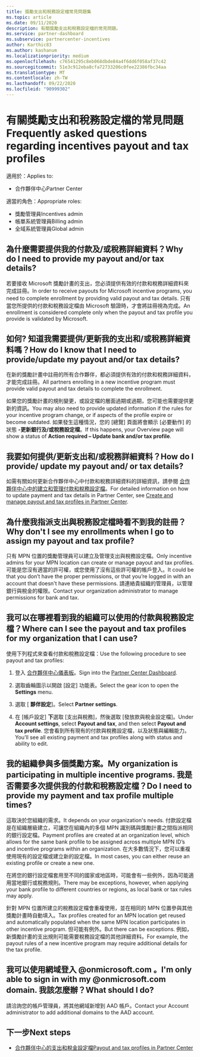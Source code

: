```yaml
---
title: 獎勵支出和稅務設定檔常見問題集
ms.topic: article
ms.date: 09/11/2020
description: 有關獎勵支出和稅務設定檔的常見問題。
ms.service: partner-dashboard
ms.subservice: partnercenter-incentives
author: Karthic83
ms.author: kashanum
ms.localizationpriority: medium
ms.openlocfilehash: c76541295c8eb068dbde84a4f6dd6f058af37c42
ms.sourcegitcommit: 51e3c912eba8cfa72733206c0fee22386fbc34aa
ms.translationtype: MT
ms.contentlocale: zh-TW
ms.lasthandoff: 09/22/2020
ms.locfileid: "90999302"
---
```

# <a name="frequently-asked-questions-regarding-incentives-payout-and-tax-profiles"></a><span data-ttu-id="f2bc4-103">有關獎勵支出和稅務設定檔的常見問題</span><span class="sxs-lookup"><span data-stu-id="f2bc4-103">Frequently asked questions regarding incentives payout and tax profiles</span></span>

<span data-ttu-id="f2bc4-104">適用於：</span><span class="sxs-lookup"><span data-stu-id="f2bc4-104">Applies to:</span></span>

- <span data-ttu-id="f2bc4-105">合作夥伴中心</span><span class="sxs-lookup"><span data-stu-id="f2bc4-105">Partner Center</span></span>

<span data-ttu-id="f2bc4-106">適當的角色：</span><span class="sxs-lookup"><span data-stu-id="f2bc4-106">Appropriate roles:</span></span>

- <span data-ttu-id="f2bc4-107">獎勵管理員</span><span class="sxs-lookup"><span data-stu-id="f2bc4-107">Incentives admin</span></span>
- <span data-ttu-id="f2bc4-108">帳單系統管理員</span><span class="sxs-lookup"><span data-stu-id="f2bc4-108">Billing admin</span></span>
- <span data-ttu-id="f2bc4-109">全域系統管理員</span><span class="sxs-lookup"><span data-stu-id="f2bc4-109">Global admin</span></span>

## <a name="why-do-i-need-to-provide-my-payout-andor-tax-details"></a><span data-ttu-id="f2bc4-110">為什麼需要提供我的付款及/或稅務詳細資料？</span><span class="sxs-lookup"><span data-stu-id="f2bc4-110">Why do I need to provide my payout and/or tax details?</span></span>

<span data-ttu-id="f2bc4-111">若要接收 Microsoft 獎勵計畫的支出，您必須提供有效的付款和稅務詳細資料來完成註冊。</span><span class="sxs-lookup"><span data-stu-id="f2bc4-111">In order to receive payouts for Microsoft incentive programs, you need to complete enrollment by providing valid payout and tax details.</span></span> <span data-ttu-id="f2bc4-112">只有當您所提供的付款和稅務設定檔由 Microsoft 驗證時，才會將註冊視為完成。</span><span class="sxs-lookup"><span data-stu-id="f2bc4-112">An enrollment is considered complete only when the payout and tax profile you provide is validated by Microsoft.</span></span>

## <a name="how-do-i-know-that-i-need-to-provideupdate-my-payout-andor-tax-details"></a><span data-ttu-id="f2bc4-113">如何? 知道我需要提供/更新我的支出和/或稅務詳細資料嗎？</span><span class="sxs-lookup"><span data-stu-id="f2bc4-113">How do I know that I need to provide/update my payout and/or tax details?</span></span>

<span data-ttu-id="f2bc4-114">在新的獎勵計畫中註冊的所有合作夥伴，都必須提供有效的付款和稅務詳細資料，才能完成註冊。</span><span class="sxs-lookup"><span data-stu-id="f2bc4-114">All partners enrolling in a new incentive program must provide valid payout and tax details to complete the enrollment.</span></span>

<span data-ttu-id="f2bc4-115">如果您的獎勵計畫的規則變更，或設定檔的層面過期或過期，您可能也需要提供更新的資訊。</span><span class="sxs-lookup"><span data-stu-id="f2bc4-115">You may also need to provide updated information if the rules for your incentive program change, or if aspects of the profile expire or become outdated.</span></span> <span data-ttu-id="f2bc4-116">如果發生這種情況，您的 [總覽] 頁面將會顯示 [必要動作] 的狀態 **-更新銀行及/或稅務設定檔**。</span><span class="sxs-lookup"><span data-stu-id="f2bc4-116">If this happens, your Overview page will show a status of **Action required – Update bank and/or tax profile**.</span></span>

## <a name="how-do-i-provide-update-my-payout-and-or-tax-details"></a><span data-ttu-id="f2bc4-117">我要如何提供/更新支出和/或稅務詳細資料？</span><span class="sxs-lookup"><span data-stu-id="f2bc4-117">How do I provide/ update my payout and/ or tax details?</span></span>

<span data-ttu-id="f2bc4-118">如需有關如何更新合作夥伴中心中付款和稅務詳細資料的詳細資訊，請參閱 [合作夥伴中心中的建立和管理付款和稅務設定檔](./incentives-create-and-manage-your-payout-and-tax-profiles.md)。</span><span class="sxs-lookup"><span data-stu-id="f2bc4-118">For detailed information on how to update payment and tax details in Partner Center, see [Create and manage payout and tax profiles in Partner Center](./incentives-create-and-manage-your-payout-and-tax-profiles.md).</span></span>

## <a name="why-dont-i-see-my-enrollments-when-i-go-to-assign-my-payout-and-tax-profile"></a><span data-ttu-id="f2bc4-119">為什麼我指派支出與稅務設定檔時看不到我的註冊？</span><span class="sxs-lookup"><span data-stu-id="f2bc4-119">Why don't I see my enrollments when I go to assign my payout and tax profile?</span></span>

<span data-ttu-id="f2bc4-120">只有 MPN 位置的獎勵管理員可以建立及管理支出與稅務設定檔。</span><span class="sxs-lookup"><span data-stu-id="f2bc4-120">Only incentive admins for your MPN location can create or manage payout and tax profiles.</span></span> <span data-ttu-id="f2bc4-121">可能是您沒有適當的許可權，或您使用了沒有這些許可權的帳戶登入。</span><span class="sxs-lookup"><span data-stu-id="f2bc4-121">It could be that you don’t have the proper permissions, or that you’re logged in with an account that doesn't have these permissions.</span></span> <span data-ttu-id="f2bc4-122">請連絡貴組織的管理員，以管理銀行與稅金的權限。</span><span class="sxs-lookup"><span data-stu-id="f2bc4-122">Contact your organization administrator to manage permissions for bank and tax.</span></span>

## <a name="where-can-i-see-the-payout-and-tax-profiles-for-my-organization-that-i-can-use"></a><span data-ttu-id="f2bc4-123">我可以在哪裡看到我的組織可以使用的付款與稅務設定檔？</span><span class="sxs-lookup"><span data-stu-id="f2bc4-123">Where can I see the payout and tax profiles for my organization that I can use?</span></span>

<span data-ttu-id="f2bc4-124">使用下列程式來查看付款和稅務設定檔：</span><span class="sxs-lookup"><span data-stu-id="f2bc4-124">Use the following procedure to see payout and tax profiles:</span></span>

1. <span data-ttu-id="f2bc4-125">登入 [合作夥伴中心儀表板](https://partner.microsoft.com/dashboard)。</span><span class="sxs-lookup"><span data-stu-id="f2bc4-125">Sign into the [Partner Center Dashboard](https://partner.microsoft.com/dashboard).</span></span>

2. <span data-ttu-id="f2bc4-126">選取齒輪圖示以開啟 [設定] 功能表。</span><span class="sxs-lookup"><span data-stu-id="f2bc4-126">Select the gear icon to open the **Settings** menu.</span></span>

3. <span data-ttu-id="f2bc4-127">選取 [ **夥伴設定**]。</span><span class="sxs-lookup"><span data-stu-id="f2bc4-127">Select **Partner settings**.</span></span>

4. <span data-ttu-id="f2bc4-128">在 [帳戶設定] **下**選取 [支出與稅務]，然後選取 [發放款與稅金設定檔]。</span><span class="sxs-lookup"><span data-stu-id="f2bc4-128">Under **Account settings**, select **Payout and tax**, and then select **Payout and tax profile**.</span></span> <span data-ttu-id="f2bc4-129">您會看到所有現有的付款與稅務設定檔，以及狀態與編輯能力。</span><span class="sxs-lookup"><span data-stu-id="f2bc4-129">You’ll see all existing payment and tax profiles along with status and ability to edit.</span></span>

## <a name="my-organization-is-participating-in-multiple-incentive-programs-do-i-need-to-provide-my-payment-and-tax-profile-multiple-times"></a><span data-ttu-id="f2bc4-130">我的組織參與多個獎勵方案。</span><span class="sxs-lookup"><span data-stu-id="f2bc4-130">My organization is participating in multiple incentive programs.</span></span> <span data-ttu-id="f2bc4-131">我是否需要多次提供我的付款和稅務設定檔？</span><span class="sxs-lookup"><span data-stu-id="f2bc4-131">Do I need to provide my payment and tax profile multiple times?</span></span>

<span data-ttu-id="f2bc4-132">這取決於您組織的需求。</span><span class="sxs-lookup"><span data-stu-id="f2bc4-132">It depends on your organization's needs.</span></span> <span data-ttu-id="f2bc4-133">付款設定檔是在組織層級建立，可讓您在組織內的多個 MPN 識別碼與獎勵計畫之間指派相同的銀行設定檔。</span><span class="sxs-lookup"><span data-stu-id="f2bc4-133">Payment profiles are created at an organization level, which allows for the same bank profile to be assigned across multiple MPN ID’s and incentive programs within an organization.</span></span> <span data-ttu-id="f2bc4-134">在大多數情況下，您可以重複使用現有的設定檔或建立新的設定檔。</span><span class="sxs-lookup"><span data-stu-id="f2bc4-134">In most cases, you can either reuse an existing profile or create a new one.</span></span>

<span data-ttu-id="f2bc4-135">在將您的銀行設定檔套用至不同的國家或地區時，可能會有一些例外，因為可能適用當地銀行或稅務規則。</span><span class="sxs-lookup"><span data-stu-id="f2bc4-135">There may be exceptions, however, when applying your bank profile to different countries or regions, as local bank or tax rules may apply.</span></span>

<span data-ttu-id="f2bc4-136">針對 MPN 位置所建立的稅務設定檔會重複使用，並在相同的 MPN 位置參與其他獎勵計畫時自動填入。</span><span class="sxs-lookup"><span data-stu-id="f2bc4-136">Tax profiles created for an MPN location get reused and automatically populated when the same MPN location participates in other incentive program.</span></span> <span data-ttu-id="f2bc4-137">但可能有例外。</span><span class="sxs-lookup"><span data-stu-id="f2bc4-137">But there can be exceptions.</span></span> <span data-ttu-id="f2bc4-138">例如，新獎勵計畫的支出規則可能需要稅務設定檔的其他詳細資料。</span><span class="sxs-lookup"><span data-stu-id="f2bc4-138">For example, the payout rules of a new incentive program may require additional details for the tax profile.</span></span>  

## <a name="im-only-able-to-sign-in-with-my-onmicrosoftcom-domain-what-should-i-do"></a><span data-ttu-id="f2bc4-139">我可以使用網域登入 @onmicrosoft.com 。</span><span class="sxs-lookup"><span data-stu-id="f2bc4-139">I'm only able to sign in with my @onmicrosoft.com domain.</span></span> <span data-ttu-id="f2bc4-140">我該怎麼辦？</span><span class="sxs-lookup"><span data-stu-id="f2bc4-140">What should I do?</span></span>

<span data-ttu-id="f2bc4-141">請洽詢您的帳戶管理員，將其他網域新增到 AAD 帳戶。</span><span class="sxs-lookup"><span data-stu-id="f2bc4-141">Contact your Account administrator to add additional domains to the AAD account.</span></span>

## <a name="next-steps"></a><span data-ttu-id="f2bc4-142">下一步</span><span class="sxs-lookup"><span data-stu-id="f2bc4-142">Next steps</span></span>

- [<span data-ttu-id="f2bc4-143">合作夥伴中心的支出和稅金設定檔</span><span class="sxs-lookup"><span data-stu-id="f2bc4-143">Payout and tax profiles in Partner Center</span></span>](incentives-create-and-manage-your-payout-and-tax-profiles.md)